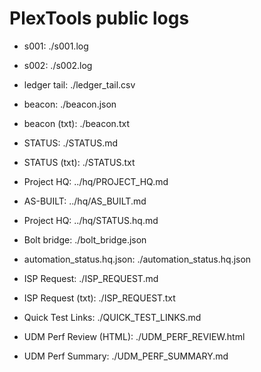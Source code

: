 # PlexTools public logs
* s001: ./s001.log
* s002: ./s002.log
* ledger tail: ./ledger_tail.csv

* beacon: ./beacon.json
* beacon (txt): ./beacon.txt
* STATUS: ./STATUS.md
* STATUS (txt): ./STATUS.txt
* Project HQ: ../hq/PROJECT_HQ.md
* AS-BUILT: ../hq/AS_BUILT.md












* Project HQ: ../hq/STATUS.hq.md
* Bolt bridge: ./bolt_bridge.json




* automation_status.hq.json: ./automation_status.hq.json

* ISP Request: ./ISP_REQUEST.md

* ISP Request (txt): ./ISP_REQUEST.txt

* Quick Test Links: ./QUICK_TEST_LINKS.md


* UDM Perf Review (HTML): ./UDM_PERF_REVIEW.html

* UDM Perf Summary: ./UDM_PERF_SUMMARY.md


